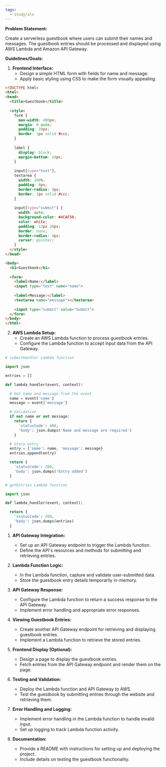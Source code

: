 ```yaml
---
tags:
  - study/alx
---
```

**Problem Statement:** 

Create a serverless guestbook where users can submit their names and messages. The guestbook entries should be processed and displayed using AWS Lambda and Amazon API Gateway.

**Guidelines/Goals:**

1. **Frontend Interface:**
    - Design a simple HTML form with fields for name and message.
    - Apply basic styling using CSS to make the form visually appealing.
```html
<!DOCTYPE html>
<html>
<head>
  <title>Guestbook</title>
  
  <style>
    form {
      max-width: 400px; 
      margin: 0 auto;
      padding: 20px;
      border: 1px solid #ccc;
    }
    
    label {
      display: block;
      margin-bottom: 10px;
    }
    
    input[type="text"], 
    textarea {
      width: 100%;
      padding: 8px;
      border-radius: 4px;
      border: 1px solid #ccc;
    }
    
    input[type="submit"] {
      width: auto;
      background-color: #4CAF50;
      color: white;
      padding: 12px 20px;
      border: none;
      border-radius: 4px;
      cursor: pointer;
    }
  </style>
</head>

<body>
  <h1>Guestbook</h1>
  
  <form>
    <label>Name:</label>
    <input type="text" name="name">
    
    <label>Message:</label>
    <textarea name="message"></textarea>
    
    <input type="submit" value="Submit">
  </form>
</body>
</html>
```

2. **AWS Lambda Setup:**
    - Create an AWS Lambda function to process guestbook entries.
    - Configure the Lambda function to accept input data from the API Gateway.
```python
# submitHandler Lambda function

import json

entries = []

def lambda_handler(event, context):

  # Get name and message from the event
  name = event['name'] 
  message = event['message']

  # Validation
  if not name or not message:
    return {
      'statusCode': 400,
      'body': json.dumps('Name and message are required')
    }

  # Store entry
  entry = {'name': name, 'message': message}
  entries.append(entry)

  return {
    'statusCode': 200,
    'body': json.dumps('Entry added')
  }

# getEntries Lambda function 

import json

def lambda_handler(event, context):

  return {
    'statusCode': 200,
    'body': json.dumps(entries)
  }

```

1. **API Gateway Integration:**
    - Set up an API Gateway endpoint to trigger the Lambda function.
    - Define the API's resources and methods for submitting and retrieving entries.
2. **Lambda Function Logic:**
    - In the Lambda function, capture and validate user-submitted data.
    - Store the guestbook entry details temporarily in-memory.
3. **API Gateway Response:**
    - Configure the Lambda function to return a success response to the API Gateway.
    - Implement error handling and appropriate error responses.
4. **Viewing Guestbook Entries:**
    - Create another API Gateway endpoint for retrieving and displaying guestbook entries.
    - Implement a Lambda function to retrieve the stored entries.
5. **Frontend Display (Optional):**
    
    - Design a page to display the guestbook entries.
    - Fetch entries from the API Gateway endpoint and render them on the page.
8. **Testing and Validation:**
    
    - Deploy the Lambda function and API Gateway to AWS.
    - Test the guestbook by submitting entries through the website and retrieving them.
9. **Error Handling and Logging:**
    
    - Implement error handling in the Lambda function to handle invalid input.
    - Set up logging to track Lambda function activity.
10. **Documentation:**
    - Provide a README with instructions for setting up and deploying the project.
    - Include details on testing the guestbook functionality.
